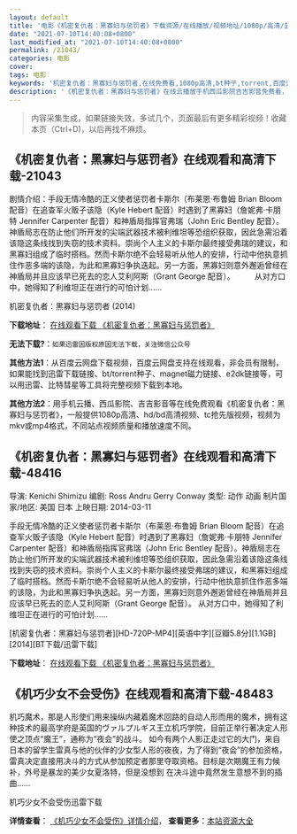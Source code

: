 ```yaml
---
layout: default
title: '电影《机密复仇者：黑寡妇与惩罚者》下载资源/在线播放/视频地址/1080p/高清/蓝光'
date: "2021-07-10T14:40:08+0800"
last_modified_at: "2021-07-10T14:40:08+0800"
permalink: /21043/
categories: 电影
cover:
tags: 电影
keywords: '机密复仇者：黑寡妇与惩罚者,在线免费看,1080p高清,bt种子,torrent,百度云盘,magnet,磁力链,迅雷下载资源'
description: '《机密复仇者：黑寡妇与惩罚者》在线云播放手机西瓜影院吉吉影音免费看，1080p高清bd/hd未删减完整版和tc抢先枪版，mkv/mp4格式，附带bt/torrent种子、magnet/磁力链、百度云盘、网盘资源迅雷下载链接'
---
```


>内容采集生成，如果链接失效，多试几个，页面最后有更多精彩视频！收藏本页（Ctrl+D)，以后再找不麻烦。


## 《机密复仇者：黑寡妇与惩罚者》在线观看和高清下载-21043

剧情介绍：手段无情冷酷的正义使者惩罚者卡斯尔（布莱恩·布鲁姆 Brian Bloom 配音）在追查军火贩子该隐（Kyle Hebert 配音）时遇到了黑寡妇（詹妮弗·卡朋特 Jennifer Carpenter 配音）和神盾局指挥官弗瑞（John Eric Bentley 配音）。神盾局志在防止他们所开发的尖端武器技术被利维坦等恐组织获取，因此急需沿着该隐这条线找到失窃的技术资料。崇尚个人主义的卡斯尔最终接受弗瑞的建议，和黑寡妇组成了临时搭档。然而卡斯尔绝不会轻易听从他人的安排，行动中他执意抓住作恶多端的该隐，为此和黑寡妇争执迭起。另一方面，黑寡妇则意外邂逅曾经在神盾局并且应该早已死去的恋人艾利阿斯（Grant George 配音）。  　　从对方口中，她得知了利维坦正在进行的可怕计划……


机密复仇者：黑寡妇与惩罚者 (2014)

**下载地址**： [在线观看下载 《机密复仇者：黑寡妇与惩罚者》](https://www.btbtdy.me/btdy/dy1509.html) 


**无法下载?**：`如果迅雷因版权原因无法下载，关注微信公众号 `

**其他方法1**：从百度云网盘下载视频，百度云网盘支持在线观看，非会员有限制，如果能找到迅雷下载链接、bt/torrent种子、magnet磁力链接、e2dk链接等，可以用迅雷、比特彗星等工具将完整视频下载到本地。

**其他方法2**：用手机云播、西瓜影院、吉吉影音等在线免费观看《机密复仇者：黑寡妇与惩罚者》，一般提供1080p高清、hd/bd高清视频、tc抢先版视频，视频为mkv或mp4格式，不同站点视频质量和播放速度不同。


## 《机密复仇者：黑寡妇与惩罚者》在线观看和高清下载-48416

导演: Kenichi Shimizu 编剧: Ross Andru Gerry Conway 类型: 动作 动画 制片国家/地区: 美国 日本 上映日期: 2014-03-11

手段无情冷酷的正义使者惩罚者卡斯尔（布莱恩·布鲁姆 Brian Bloom 配音）在追查军火贩子该隐（Kyle Hebert 配音）时遇到了黑寡妇（詹妮弗·卡朋特 Jennifer Carpenter 配音）和神盾局指挥官弗瑞（John Eric Bentley 配音）。神盾局志在防止他们所开发的尖端武器技术被利维坦等恐组织获取，因此急需沿着该隐这条线找到失窃的技术资料。崇尚个人主义的卡斯尔最终接受弗瑞的建议，和黑寡妇组成了临时搭档。然而卡斯尔绝不会轻易听从他人的安排，行动中他执意抓住作恶多端的该隐，为此和黑寡妇争执迭起。另一方面，黑寡妇则意外邂逅曾经在神盾局并且应该早已死去的恋人艾利阿斯（Grant George 配音）。 从对方口中，她得知了利维坦正在进行的可怕计划……


[机密复仇者：黑寡妇与惩罚者][HD-720P-MP4][英语中字][豆瓣5.8分][1.1GB][2014][BT下载/迅雷下载]

**下载地址**： [在线观看下载 《机密复仇者：黑寡妇与惩罚者》](https://www.btdx8.com/torrent/black_widow_punisher_2014.html) 


## 《机巧少女不会受伤》在线观看和高清下载-48483

机巧魔术，那是人形使们用来操纵内藏着魔术回路的自动人形而用的魔术，拥有这种技术的最高学府是英国的ヴァルプルギス王立机巧学院，目前正举行著决定人形使之顶点&ldquo;魔王”，通称为&ldquo;夜会”的战斗。 如今有两个人影正走过它的大门，来自日本的留学生雷真与他的伙伴的少女型人形的夜夜，为了得到“夜会”的参加资格，雷真决定直接用决斗的方式从参加预定者那里夺取资格。目标是次期魔王有力候补，外号是暴龙的美少女夏洛特，但是没想到 在决斗途中竟然发生意想不到的插曲&hellip;…


机巧少女不会受伤迅雷下载

**详情查看**： [《机巧少女不会受伤》详情介绍](/movie/48483/)， **查看更多**：[本站资源大全](/movie/t/all/)

